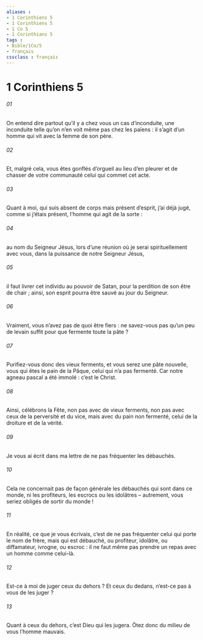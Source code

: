 ```yaml
---
aliases : 
- 1 Corinthiens 5
- 1 Corinthiens 5
- 1 Co 5
- 1 Corinthians 5
tags : 
- Bible/1Co/5
- français
cssclass : français
---
```


# 1 Corinthiens 5

###### 01
On entend dire partout qu’il y a chez vous un cas d’inconduite, une inconduite telle qu’on n’en voit même pas chez les païens : il s’agit d’un homme qui vit avec la femme de son père.
###### 02
Et, malgré cela, vous êtes gonflés d’orgueil au lieu d’en pleurer et de chasser de votre communauté celui qui commet cet acte.
###### 03
Quant à moi, qui suis absent de corps mais présent d’esprit, j’ai déjà jugé, comme si j’étais présent, l’homme qui agit de la sorte :
###### 04
au nom du Seigneur Jésus, lors d’une réunion où je serai spirituellement avec vous, dans la puissance de notre Seigneur Jésus,
###### 05
il faut livrer cet individu au pouvoir de Satan, pour la perdition de son être de chair ; ainsi, son esprit pourra être sauvé au jour du Seigneur.
###### 06
Vraiment, vous n’avez pas de quoi être fiers : ne savez-vous pas qu’un peu de levain suffit pour que fermente toute la pâte ?
###### 07
Purifiez-vous donc des vieux ferments, et vous serez une pâte nouvelle, vous qui êtes le pain de la Pâque, celui qui n’a pas fermenté. Car notre agneau pascal a été immolé : c’est le Christ.
###### 08
Ainsi, célébrons la Fête, non pas avec de vieux ferments, non pas avec ceux de la perversité et du vice, mais avec du pain non fermenté, celui de la droiture et de la vérité.
###### 09
Je vous ai écrit dans ma lettre de ne pas fréquenter les débauchés.
###### 10
Cela ne concernait pas de façon générale les débauchés qui sont dans ce monde, ni les profiteurs, les escrocs ou les idolâtres – autrement, vous seriez obligés de sortir du monde !
###### 11
En réalité, ce que je vous écrivais, c’est de ne pas fréquenter celui qui porte le nom de frère, mais qui est débauché, ou profiteur, idolâtre, ou diffamateur, ivrogne, ou escroc : il ne faut même pas prendre un repas avec un homme comme celui-là.
###### 12
Est-ce à moi de juger ceux du dehors ? Et ceux du dedans, n’est-ce pas à vous de les juger ?
###### 13
Quant à ceux du dehors, c’est Dieu qui les jugera. Ôtez donc du milieu de vous l’homme mauvais.
